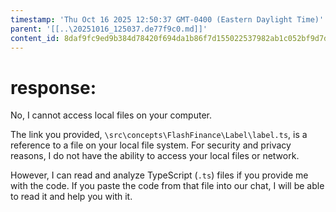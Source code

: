 ```yaml
---
timestamp: 'Thu Oct 16 2025 12:50:37 GMT-0400 (Eastern Daylight Time)'
parent: '[[..\20251016_125037.de77f9c0.md]]'
content_id: 8daf9fc9ed9b384d78420f694da1b86f7d155022537982ab1c052bf9d7d19620
---
```


# response:

No, I cannot access local files on your computer.

The link you provided, `\src\concepts\FlashFinance\Label\label.ts`, is a reference to a file on your local file system. For security and privacy reasons, I do not have the ability to access your local files or network.

However, I can read and analyze TypeScript (`.ts`) files if you provide me with the code. If you paste the code from that file into our chat, I will be able to read it and help you with it.
